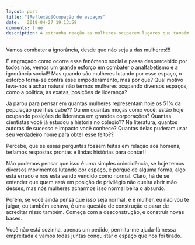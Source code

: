 ```yaml
---
layout: post
title: "[Reflexão]Ocupação de espaços"
date:   2018-04-27 19:13:59
comments: true
description: A estranha reação as mulheres ocuparem lugares que também lhe pertencem
---
```


Vamos combater a ignorância, desde que não seja a das mulheres!!!

É engraçado como ocorre esse fenômeno social e passa despercebido por todos nós, vemos um grande esforço em combater o analfabetismo e a ignorância social!! Mas quando são mulheres lutando por esse espaço, o esforço torna-se contra esse empoderamento, mas por que? Qual motivo leva-nos a achar natural não termos mulheres ocupando diversos espaços, como a política, as exatas, posições de liderança?

Já parou para pensar em quantas mulheres representam hoje os 51% da população que lhes cabe?? Ou em quantas moças como você, estão hoje ocupando posições de liderança em grandes corporações? Quantas cientistas você já estudou a história no colégio?? Na literatura, quantos autoras de sucesso e impacto você conhece? Quantas delas puderam usar seu verdadeiro nome para obter esse feito??

Percebe, que se essas perguntas fossem feitas em relação aos homens, teríamos respostas prontas e lindas histórias para contar!!

Não podemos pensar que isso é uma simples coincidência, se hoje temos diversos movimentos lutando por espaço, é porque de alguma forma, algo está errado e nos esta sendo vendido como normal. Claro, há de se entender que quem está em posição de privilégio não queira abrir mão desses, mas nós mulheres acharmos isso normal beira o absurdo.

Porém, se você ainda pensa que isso seja normal, e é mulher, eu não vou te julgar, eu também achava, é uma questão de construção e parar de acreditar nisso também. Começa com a desconstrução, e construir novas bases.

Você não está sozinha, apenas um pedido, permita-me ajuda-lá nessa empreitada e vamos todas juntas conquistar o espaço que nos foi tirado.
